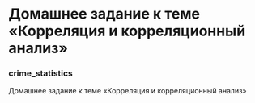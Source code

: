 # Домашнее задание к теме <br>«Корреляция и корреляционный анализ»
### crime_statistics
Домашнее задание к теме «Корреляция и корреляционный анализ»
